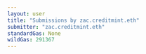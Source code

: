 ```yaml
---
layout: user
title: "Submissions by zac.creditmint.eth"
submitter: "zac.creditmint.eth"
standardGas: None
wildGas: 291367
---
```

